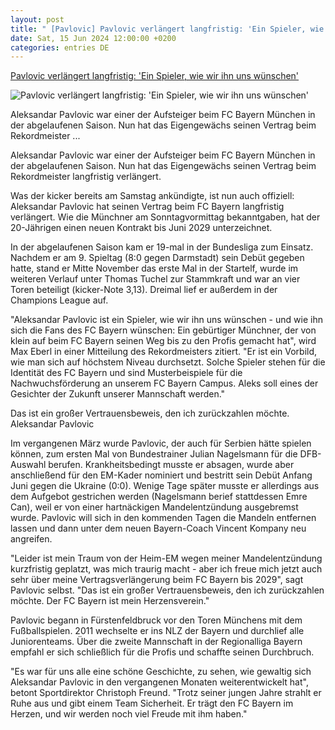 ```yaml
---
layout: post
title: " [Pavlovic] Pavlovic verlängert langfristig: 'Ein Spieler, wie wir ihn uns wünschen'"
date: Sat, 15 Jun 2024 12:00:00 +0200
categories: entries DE
---
```

[Pavlovic verlängert langfristig: 'Ein Spieler, wie wir ihn uns wünschen'](https://www.kicker.de/pavlovic-verlaengert-langfristig-ein-spieler-wie-wir-ihn-uns-wuenschen-1032320/artikel)

![Pavlovic verlängert langfristig: 'Ein Spieler, wie wir ihn uns wünschen'](https://derivates.kicker.de/image/upload/c_crop%2Cx_0%2Cy_98%2Cw_4000%2Ch_2250/w_1200%2Cq_auto/v1/2024/06/16/51efa74a-5660-43cc-b9a0-ab4db8ccf3fe.jpeg)

Aleksandar Pavlovic war einer der Aufsteiger beim FC Bayern München in der abgelaufenen Saison. Nun hat das Eigengewächs seinen Vertrag beim Rekordmeister ...

Aleksandar Pavlovic war einer der Aufsteiger beim FC Bayern München in der abgelaufenen Saison. Nun hat das Eigengewächs seinen Vertrag beim Rekordmeister langfristig verlängert.

Was der kicker bereits am Samstag ankündigte, ist nun auch offiziell: Aleksandar Pavlovic hat seinen Vertrag beim FC Bayern langfristig verlängert. Wie die Münchner am Sonntagvormittag bekanntgaben, hat der 20-Jährigen einen neuen Kontrakt bis Juni 2029 unterzeichnet.

In der abgelaufenen Saison kam er 19-mal in der Bundesliga zum Einsatz. Nachdem er am 9. Spieltag (8:0 gegen Darmstadt) sein Debüt gegeben hatte, stand er Mitte November das erste Mal in der Startelf, wurde im weiteren Verlauf unter Thomas Tuchel zur Stammkraft und war an vier Toren beteiligt (kicker-Note 3,13). Dreimal lief er außerdem in der Champions League auf.

"Aleksandar Pavlovic ist ein Spieler, wie wir ihn uns wünschen - und wie ihn sich die Fans des FC Bayern wünschen: Ein gebürtiger Münchner, der von klein auf beim FC Bayern seinen Weg bis zu den Profis gemacht hat", wird Max Eberl in einer Mitteilung des Rekordmeisters zitiert. "Er ist ein Vorbild, wie man sich auf höchstem Niveau durchsetzt. Solche Spieler stehen für die Identität des FC Bayern und sind Musterbeispiele für die Nachwuchsförderung an unserem FC Bayern Campus. Aleks soll eines der Gesichter der Zukunft unserer Mannschaft werden."

Das ist ein großer Vertrauensbeweis, den ich zurückzahlen möchte. Aleksandar Pavlovic

Im vergangenen März wurde Pavlovic, der auch für Serbien hätte spielen können, zum ersten Mal von Bundestrainer Julian Nagelsmann für die DFB-Auswahl berufen. Krankheitsbedingt musste er absagen, wurde aber anschließend für den EM-Kader nominiert und bestritt sein Debüt Anfang Juni gegen die Ukraine (0:0). Wenige Tage später musste er allerdings aus dem Aufgebot gestrichen werden (Nagelsmann berief stattdessen Emre Can), weil er von einer hartnäckigen Mandelentzündung ausgebremst wurde. Pavlovic will sich in den kommenden Tagen die Mandeln entfernen lassen und dann unter dem neuen Bayern-Coach Vincent Kompany neu angreifen.

"Leider ist mein Traum von der Heim-EM wegen meiner Mandelentzündung kurzfristig geplatzt, was mich traurig macht - aber ich freue mich jetzt auch sehr über meine Vertragsverlängerung beim FC Bayern bis 2029", sagt Pavlovic selbst. "Das ist ein großer Vertrauensbeweis, den ich zurückzahlen möchte. Der FC Bayern ist mein Herzensverein."

Pavlovic begann in Fürstenfeldbruck vor den Toren Münchens mit dem Fußballspielen. 2011 wechselte er ins NLZ der Bayern und durchlief alle Juniorenteams. Über die zweite Mannschaft in der Regionalliga Bayern empfahl er sich schließlich für die Profis und schaffte seinen Durchbruch.

"Es war für uns alle eine schöne Geschichte, zu sehen, wie gewaltig sich Aleksandar Pavlovic in den vergangenen Monaten weiterentwickelt hat", betont Sportdirektor Christoph Freund. "Trotz seiner jungen Jahre strahlt er Ruhe aus und gibt einem Team Sicherheit. Er trägt den FC Bayern im Herzen, und wir werden noch viel Freude mit ihm haben."

